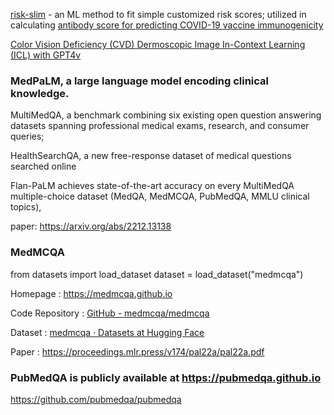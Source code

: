 
[risk-slim](https://github.com/ustunb/risk-slim) - an ML method to fit simple customized risk scores; utilized in 
calculating [antibody score for predicting COVID-19 vaccine immunogenicity](https://www.medrxiv.org/content/10.1101/2022.07.05.22277283v1.full.pdf)

[Color Vision Deficiency (CVD) Dermoscopic Image In-Context Learning (ICL) with GPT4v](https://github.com/JingeW/CVD-Dermoscopic-Image-ICL-GPT4?tab=readme-ov-file)

### MedPaLM, a large language model encoding clinical knowledge. 

MultiMedQA, a benchmark combining six existing open question answering datasets spanning professional medical exams, research, and consumer queries; 

HealthSearchQA, a new free-response dataset of medical questions searched online

Flan-PaLM achieves state-of-the-art accuracy on every MultiMedQA multiple-choice dataset (MedQA, MedMCQA, PubMedQA, MMLU clinical topics),

paper: https://arxiv.org/abs/2212.13138



### MedMCQA
from datasets import load_dataset
dataset = load_dataset("medmcqa")


Homepage : https://medmcqa.github.io

Code Repository : [GitHub - medmcqa/medmcqa](https://github.com/medmcqa/medmcqa)

Dataset : [medmcqa · Datasets at Hugging Face](https://huggingface.co/datasets/medmcqa)

Paper : https://proceedings.mlr.press/v174/pal22a/pal22a.pdf

### PubMedQA is publicly available at https://pubmedqa.github.io

https://github.com/pubmedqa/pubmedqa

### 
